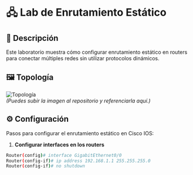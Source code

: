 # 🖧 Lab de Enrutamiento Estático  

## 📖 Descripción  
Este laboratorio muestra cómo configurar enrutamiento estático en routers para conectar múltiples redes sin utilizar protocolos dinámicos.  

## 🖼️ Topología  
![Topología](ruta/a/la/imagen.png)  
*(Puedes subir la imagen al repositorio y referenciarla aquí.)*  

## ⚙️ Configuración  
Pasos para configurar el enrutamiento estático en Cisco IOS:  

1. **Configurar interfaces en los routers**  
```bash
Router(config)# interface GigabitEthernet0/0
Router(config-if)# ip address 192.168.1.1 255.255.255.0
Router(config-if)# no shutdown
